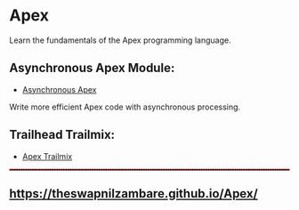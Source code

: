 # Apex
Learn the fundamentals of the Apex programming language.


## Asynchronous Apex Module:

- <a href="https://trailhead.salesforce.com/content/learn/modules/asynchronous_apex"  target="_blank" >Asynchronous Apex</a>

Write more efficient Apex code with asynchronous processing.



## Trailhead Trailmix:

- <a href="https://trailhead.salesforce.com/en/users/theswapnilzambare/trailmixes/apex" target="_blank">Apex Trailmix</a>




<hr style="border-top: 2px dotted red;">

## <a href="https://theswapnilzambare.github.io/Apex/" target="_blank">https://theswapnilzambare.github.io/Apex/</a>
